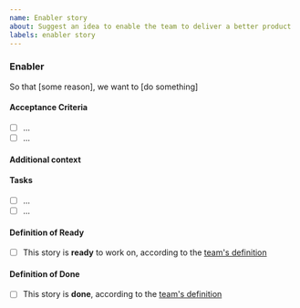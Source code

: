 ```yaml
---
name: Enabler story
about: Suggest an idea to enable the team to deliver a better product
labels: enabler story
---
```


### Enabler

<!-- A description of the enabler that covers what needs to be done why it needs to be done. It should be understandable by all members of the team -->

So that [some reason], we want to [do something]

#### Acceptance Criteria

<!-- Requirements to accept this enabler as completed -->

- [ ] ...
- [ ] ...

#### Additional context

<!-- Add any other context here -->

#### Tasks

<!-- Tasks needed to complete this enabler -->

- [ ] ...
- [ ] ...

#### Definition of Ready

- [ ] This story is **ready** to work on, according to the
      [team's definition](https://confluence.linz.govt.nz/pages/viewpage.action?pageId=87930423)

#### Definition of Done

- [ ] This story is **done**, according to the
      [team's definition](https://confluence.linz.govt.nz/pages/viewpage.action?pageId=87930423)

<!-- Please add one or more of these labels: 'spike', 'refactor', 'architecture', 'infrastructure', 'compliance' -->
